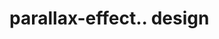 # parallax-effect.. design                                                                                                                                                                                                         
                                     


